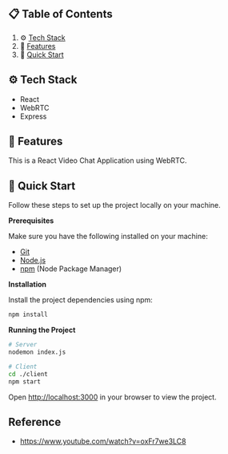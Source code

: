 ## 📋 <a name="table">Table of Contents</a>

1. ⚙️ [Tech Stack](#tech-stack)
2. 🔋 [Features](#features)
3. 🤸 [Quick Start](#quick-start)

## <a name="tech-stack">⚙️ Tech Stack</a>

- React
- WebRTC
- Express

## <a name="features">🔋 Features</a>

This is a React Video Chat Application using WebRTC.


## <a name="quick-start">🤸 Quick Start</a>

Follow these steps to set up the project locally on your machine.

**Prerequisites**

Make sure you have the following installed on your machine:

- [Git](https://git-scm.com/)
- [Node.js](https://nodejs.org/en)
- [npm](https://www.npmjs.com/) (Node Package Manager)

**Installation**

Install the project dependencies using npm:

```bash
npm install
```

**Running the Project**

```bash
# Server
nodemon index.js

# Client
cd ./client
npm start
```

Open [http://localhost:3000](http://localhost:3000) in your browser to view the project.

## Reference
- https://www.youtube.com/watch?v=oxFr7we3LC8
